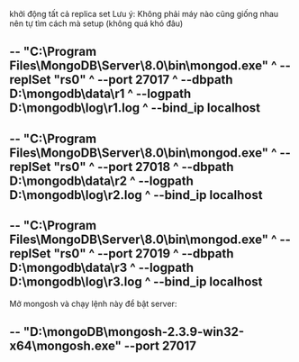 khởi động tất cả replica set
Lưu ý: Không phải máy nào cũng giống nhau nên tự tìm cách mà setup (không quá khó đâu)

-- 
"C:\Program Files\MongoDB\Server\8.0\bin\mongod.exe" ^
 --replSet "rs0" ^
 --port 27017 ^
 --dbpath D:\mongodb\data\r1 ^
 --logpath D:\mongodb\log\r1.log ^
 --bind_ip localhost
--

--
"C:\Program Files\MongoDB\Server\8.0\bin\mongod.exe" ^
 --replSet "rs0" ^
 --port 27018 ^
 --dbpath D:\mongodb\data\r2 ^
 --logpath D:\mongodb\log\r2.log ^
 --bind_ip localhost
--

--
"C:\Program Files\MongoDB\Server\8.0\bin\mongod.exe" ^
 --replSet "rs0" ^
 --port 27019 ^
 --dbpath D:\mongodb\data\r3 ^
 --logpath D:\mongodb\log\r3.log ^
 --bind_ip localhost
--

Mở mongosh và chạy lệnh này để bật server:

--
"D:\mongoDB\mongosh-2.3.9-win32-x64\mongosh.exe" --port 27017
--

